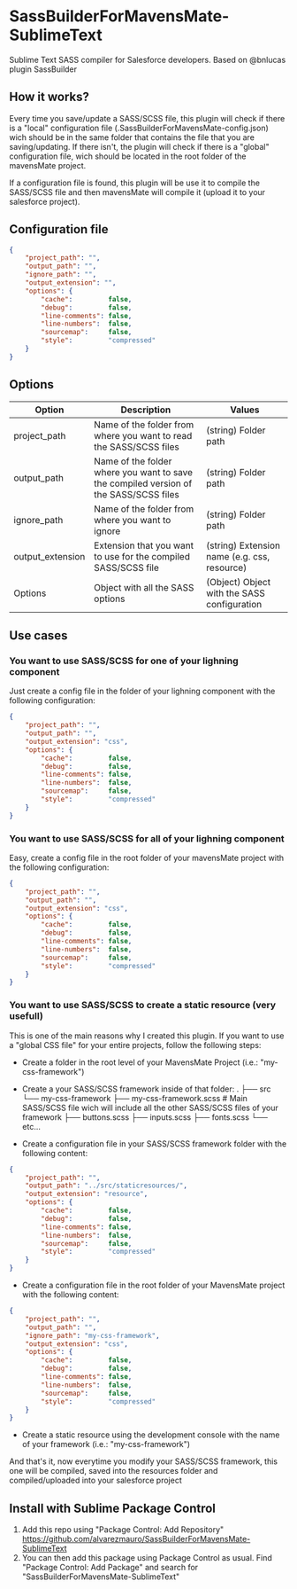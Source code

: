 # SassBuilderForMavensMate-SublimeText

Sublime Text SASS compiler for Salesforce developers. Based on @bnlucas plugin SassBuilder

## How it works?
Every time you save/update a SASS/SCSS file, this plugin will check if there is a "local" configuration file (.SassBuilderForMavensMate-config.json) wich should be in the same folder that contains the file that you are saving/updating. If there isn't, the plugin will check if there is a "global" configuration file, wich should be located in the root folder of the mavensMate project.

If a configuration file is found, this plugin will be use it to compile the SASS/SCSS file and then mavensMate will compile it (upload it to your salesforce project).

## Configuration file

```json
{
    "project_path": "",
    "output_path": "",
    "ignore_path": "",
    "output_extension": "",
    "options": {
        "cache":         false,
        "debug":         false,
        "line-comments": false,
        "line-numbers":  false,
        "sourcemap":     false,
        "style":         "compressed"
    }
}
```

## Options

| Option  | Description | Values |
| ------- | ----------- | ------ |
| project_path | Name of the folder from where you want to read the SASS/SCSS files | (string) Folder path |
| output_path | Name of the folder where you want to save the compiled version of the SASS/SCSS files | (string) Folder path |
| ignore_path | Name of the folder from where you want to ignore | (string) Folder path |
| output_extension | Extension that you want to use for the compiled SASS/SCSS file | (string) Extension name (e.g. css, resource) |
| Options | Object with all the SASS options | (Object) Object with the SASS configuration |

## Use cases

### You want to use SASS/SCSS for one of your lighning component
Just create a config file in the folder of your lighning component with the following configuration:
```json
{
    "project_path": "",
    "output_path": "",
    "output_extension": "css",
    "options": {
        "cache":         false,
        "debug":         false,
        "line-comments": false,
        "line-numbers":  false,
        "sourcemap":     false,
        "style":         "compressed"
    }
}
```

### You want to use SASS/SCSS for all of your lighning component
Easy, create a config file in the root folder of your mavensMate project with the following configuration:
```json
{
    "project_path": "",
    "output_path": "",
    "output_extension": "css",
    "options": {
        "cache":         false,
        "debug":         false,
        "line-comments": false,
        "line-numbers":  false,
        "sourcemap":     false,
        "style":         "compressed"
    }
}
```

### You want to use SASS/SCSS to create a static resource (very usefull)
This is one of the main reasons why I created this plugin. If you want to use a "global CSS file" for your entire projects, follow the following steps:

- Create a folder in the root level of your MavensMate Project (i.e.: "my-css-framework")
- Create a your SASS/SCSS framework inside of that folder:
    .
    ├── src
    └── my-css-framework
            ├── my-css-framework.scss                # Main SASS/SCSS file wich will include all the other SASS/SCSS files of your framework
            ├── buttons.scss
            ├── inputs.scss
            ├── fonts.scss
            └── etc...

- Create a configuration file in your SASS/SCSS framework folder with the following content:
```json
{
    "project_path": "",
    "output_path": "../src/staticresources/",
    "output_extension": "resource",
    "options": {
        "cache":         false,
        "debug":         false,
        "line-comments": false,
        "line-numbers":  false,
        "sourcemap":     false,
        "style":         "compressed"
    }
}
```
- Create a configuration file in the root folder of your MavensMate project with the following content:
```json
{
    "project_path": "",
    "output_path": "",
    "ignore_path": "my-css-framework",
    "output_extension": "css",
    "options": {
        "cache":         false,
        "debug":         false,
        "line-comments": false,
        "line-numbers":  false,
        "sourcemap":     false,
        "style":         "compressed"
    }
}
```

- Create a static resource using the development console with the name of your framework (i.e.: "my-css-framework")

And that's it, now everytime you modify your SASS/SCSS framework, this one will be compiled, saved into the resources folder and compiled/uploaded into your salesforce project


## Install with Sublime Package Control
1. Add this repo using "Package Control: Add Repository" https://github.com/alvarezmauro/SassBuilderForMavensMate-SublimeText
2. You can then add this package using Package Control as usual. Find "Package Control: Add Package" and search for "SassBuilderForMavensMate-SublimeText"


